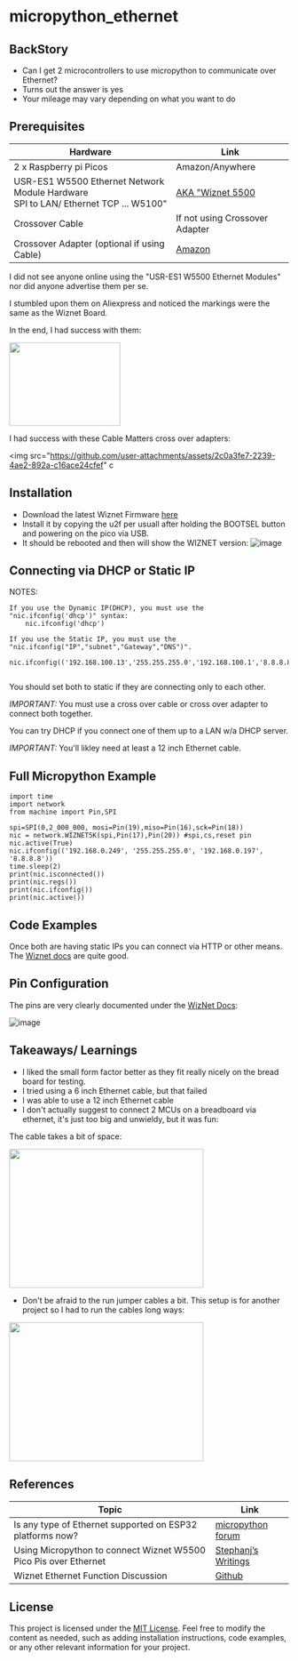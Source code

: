 # micropython_ethernet

## BackStory
- Can I get 2 microcontrollers to use micropython to communicate over Ethernet?
- Turns out the answer is yes
- Your mileage may vary depending on what you want to do

##  Prerequisites

| Hardware | Link | 
|---|---|
|2 x Raspberry pi Picos|Amazon/Anywhere|
|USR-ES1 W5500 Ethernet Network Module Hardware <br> SPI to LAN/ Ethernet TCP ... W5100"|[AKA "Wiznet 5500](https://www.aliexpress.us/item/3256804674673261.html)|
|Crossover Cable |If not using Crossover Adapter|
|Crossover Adapter (optional if using Cable)| [Amazon](https://www.amazon.com/gp/product/B01I0E5EXU)

I did not see anyone online using the "USR-ES1 W5500 Ethernet Modules" nor did anyone advertise them per se. <P>
I stumbled upon them on Aliexpress and noticed the markings were the same as the Wiznet Board.<P>
In the end, I had success with them:<P>

<img src="https://github.com/user-attachments/assets/d7ae2a9f-5037-468d-88e9-c5acaacc438a" width="200" height="150">


I had success with these Cable Matters cross over adapters:<P>

<img src="https://github.com/user-attachments/assets/2c0a3fe7-2239-4ae2-892a-c16ace24cfef" c


## Installation 
- Download the latest Wiznet Firmware [here](https://micropython.org/download/W5500_EVB_PICO/)
- Install it by copying the u2f per usuall after holding the BOOTSEL button and powering on the pico via USB.
- It should be rebooted and then will show the WIZNET version:
 ![image](https://github.com/user-attachments/assets/e4dd657c-fd20-4f5a-af1e-9a52be06f61b)


## Connecting via DHCP or Static IP

NOTES:

```
If you use the Dynamic IP(DHCP), you must use the "nic.ifconfig('dhcp')" syntax:
    nic.ifconfig('dhcp')
    
If you use the Static IP, you must use the  "nic.ifconfig("IP","subnet","Gateway","DNS")".
    nic.ifconfig(('192.168.100.13','255.255.255.0','192.168.100.1','8.8.8.8'))
   
```

You should set both to static if they are connecting only to each other. 

*IMPORTANT:* You must use a cross over cable or cross over adapter to connect both together.

You can try DHCP if you connect one of them up to a LAN w/a DHCP server.

*IMPORTANT:* You'll likley need at least a 12 inch Ethernet cable.


## Full Micropython Example

```
import time
import network
from machine import Pin,SPI

spi=SPI(0,2_000_000, mosi=Pin(19),miso=Pin(16),sck=Pin(18))
nic = network.WIZNET5K(spi,Pin(17),Pin(20)) #spi,cs,reset pin
nic.active(True)
nic.ifconfig(('192.168.0.249', '255.255.255.0', '192.168.0.197', '8.8.8.8'))
time.sleep(2)
print(nic.isconnected())
print(nic.regs())
print(nic.ifconfig())
print(nic.active())

```

## Code Examples

Once both are having static IPs you can connect via HTTP or other means. The [Wiznet docs](https://github.com/Wiznet/RP2040-HAT-MicroPython/blob/main/Ethernet%20Example%20Getting%20Started%20%5BMicropython%5D.md#ethernet-example-structure) are quite good.

## Pin Configuration

The pins are very clearly documented under the [WizNet Docs](https://github.com/Wiznet/RP2040-HAT-MicroPython/blob/main/Ethernet%20Example%20Getting%20Started%20%5BMicropython%5D.md):

![image](https://github.com/user-attachments/assets/c3975716-31a0-4755-ac59-04e6be781a35)



## Takeaways/ Learnings
- I liked the small form factor better as they fit really nicely on the bread board for testing.
- I tried using a 6 inch Ethernet cable, but that failed
- I was able to use a 12 inch Ethernet cable
- I don't actually suggest to connect 2 MCUs on a breadboard via ethernet, it's just too big and unwieldy, but it was fun:

The cable takes a bit of space:

<img src="https://github.com/user-attachments/assets/a99fcf79-7716-44c1-b38a-67477481a636" width="350" height="250">

- Don't be afraid to the run jumper cables a bit. This setup is for another project so I had to run the cables long ways:

<img src="https://github.com/user-attachments/assets/35ed0b69-354a-4edc-a289-e3cc02ad2ae6" width="350" height="250">
   
## References

| Topic | Link | 
|---|---|
|Is any type of Ethernet supported on ESP32 platforms now?|[micropython forum](https://github.com/orgs/micropython/discussions/11474)|
| Using Micropython to connect Wiznet W5500 Pico Pis over Ethernet | [Stephanj’s Writings](https://sjhennion.github.io/jekyll/update/2023/09/22/w5500-intro.html)|
| Wiznet Ethernet Function Discussion| [Github](https://github.com/micropython/micropython/issues/15170)|

## License
This project is licensed under the [MIT License](LICENSE).
Feel free to modify the content as needed, such as adding installation instructions, code examples, or any other relevant information for your project.


